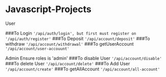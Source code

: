 # Javascript-Projects
User

###To Login 
```'/api/auth/login', but first must register on '/api/auth/register'```
###To Deposit 
```'/api/account/deposit'```
###To withdraw
```'/api/account/withdrawal'```
###To getUserAccount 
`'/api/account/user-accouunt'`

Admin
Ensure roles is 'admin'
###To disable User
`'/api/account/disable' `
###To delete User
`'/api/account/delete'`
###To Add User 
`'/api/account/create'`
###To getAllAccount 
`'/api/account/all-account'`

